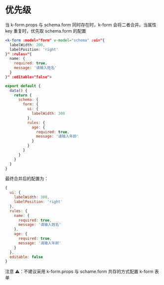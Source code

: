 # 优先级

当 k-form.props 与 schema.form 同时存在时，k-form 会将二者合并。当属性 key 重复时，优先取 schema.form 的配置

```jsx
<k-form :model="form" v-model="schema" :ui="{
  labelWidth: 200,
  labelPosition: 'right'
}" :rules="{
  name: {
    required: true,
    message: '请输入姓名'
  }
}" :editable="false">
```

```js
export default {
  data() {
    return {
      schema: {
        form: {
          ui: {
            labelWidth: 300
          },
          rules: {
            age: {
              required: true,
              message: '请输入年龄'
            }
          }
        }
      }
    }
  }
}
```

最终合并后的配置为：

```js
{
  ui: {
    labelWidth: 300,
    labelPosition: 'right'
  },
  rules: {
    name: {
      required: true,
      message: '请输入姓名'
    },
    age: {
      required: true,
      message: '请输入年龄'
    }
  },
  editable: false
}
```

注意 ⚠️：不建议采用 k-form.props 与 schame.form 共存的方式配置 k-form 表单
